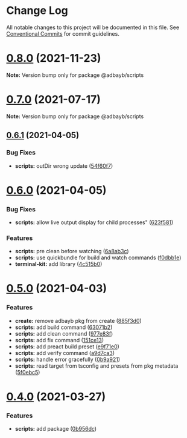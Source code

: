 # Change Log

All notable changes to this project will be documented in this file.
See [Conventional Commits](https://conventionalcommits.org) for commit guidelines.

# [0.8.0](https://github.com/adbayb/stack/compare/v0.7.0...v0.8.0) (2021-11-23)

**Note:** Version bump only for package @adbayb/scripts





# [0.7.0](https://github.com/adbayb/stack/compare/v0.6.1...v0.7.0) (2021-07-17)

**Note:** Version bump only for package @adbayb/scripts

## [0.6.1](https://github.com/adbayb/stack/compare/v0.6.0...v0.6.1) (2021-04-05)

### Bug Fixes

-   **scripts:** outDir wrong update ([54f60f7](https://github.com/adbayb/stack/commit/54f60f78edd6ac4a582bd1ea523ff7d95960b6ed))

# [0.6.0](https://github.com/adbayb/stack/compare/v0.5.0...v0.6.0) (2021-04-05)

### Bug Fixes

-   **scripts:** allow live output display for child processes" ([623f581](https://github.com/adbayb/stack/commit/623f5815f8edf7a234a5e968f355c9b546b10ea2))

### Features

-   **scripts:** pre clean before watching ([6a8ab3c](https://github.com/adbayb/stack/commit/6a8ab3c11bc3248e54d5298a2b96356a22882b1c))
-   **scripts:** use quickbundle for build and watch commands ([f0dbb1e](https://github.com/adbayb/stack/commit/f0dbb1e7071f4c4da989833f294dd9d8302f808b))
-   **terminal-kit:** add library ([4c515b0](https://github.com/adbayb/stack/commit/4c515b0094beadf12d7169dc658a7de8917bfbde))

# [0.5.0](https://github.com/adbayb/create/compare/v0.4.0...v0.5.0) (2021-04-03)

### Features

-   **create:** remove adbayb pkg from create ([885f3d0](https://github.com/adbayb/create/commit/885f3d09f99cfbfd84729331bf06c2de10eb2bfe))
-   **scripts:** add build command ([63071b2](https://github.com/adbayb/create/commit/63071b2511be3e1263f5afec4bc3506ce2c12a16))
-   **scripts:** add clean command ([977e83f](https://github.com/adbayb/create/commit/977e83fc629a021b5b8f5d501ec363ecb5a5f4c2))
-   **scripts:** add fix command ([151ce13](https://github.com/adbayb/create/commit/151ce13dc11d884973d49cc2df713f6906413e51))
-   **scripts:** add preact build preset ([e9f71e0](https://github.com/adbayb/create/commit/e9f71e0ec1defcc3f7406c7a5e4eee6fd6f20c46))
-   **scripts:** add verify command ([a9d7ca3](https://github.com/adbayb/create/commit/a9d7ca3796b6c330efb2935aae6db252757894d7))
-   **scripts:** handle error gracefully ([0b9a921](https://github.com/adbayb/create/commit/0b9a92112ff52656f7d5f622ef825f09f0bf47e4))
-   **scripts:** read target from tsconfig and presets from pkg metadata ([5f0ebc5](https://github.com/adbayb/create/commit/5f0ebc5deaa482cf6d3fac3cb611c593e8293e30))

# [0.4.0](https://github.com/adbayb/create/compare/v0.3.0...v0.4.0) (2021-03-27)

### Features

-   **scripts:** add package ([0b956dc](https://github.com/adbayb/create/commit/0b956dc328f751b25fc89311953029a8fc2e4087))
